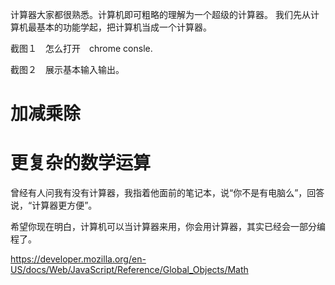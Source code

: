 计算器大家都很熟悉。计算机即可粗略的理解为一个超级的计算器。
我们先从计算机最基本的功能学起，把计算机当成一个计算器。

截图１　怎么打开　chrome consle.

截图２　展示基本输入输出。


# 加减乘除


# 更复杂的数学运算

曾经有人问我有没有计算器，我指着他面前的笔记本，说“你不是有电脑么”，回答说，“计算器更方便”。

希望你现在明白，计算机可以当计算器来用，你会用计算器，其实已经会一部分编程了。


https://developer.mozilla.org/en-US/docs/Web/JavaScript/Reference/Global_Objects/Math